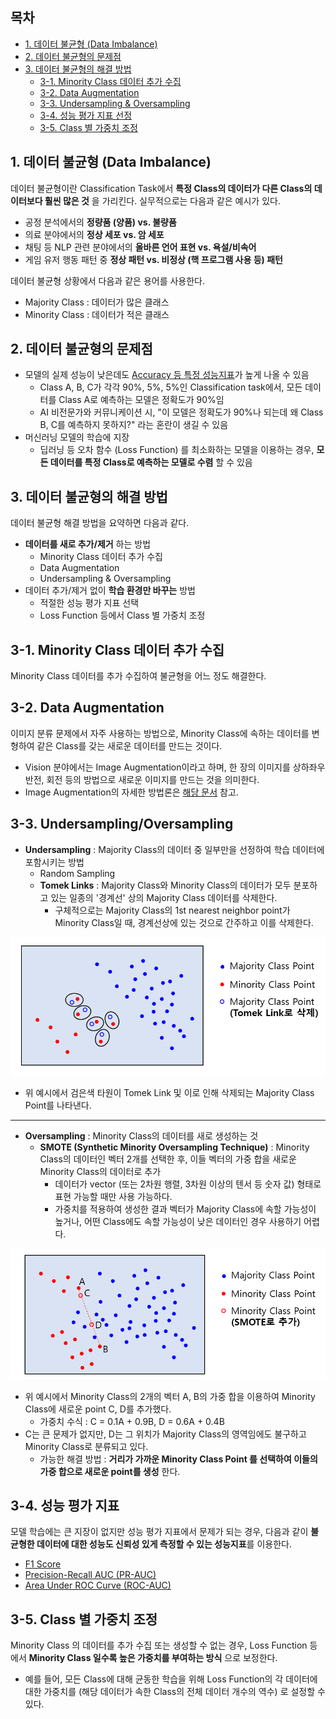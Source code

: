 ## 목차
* [1. 데이터 불균형 (Data Imbalance)](#1-데이터-불균형-data-imbalance)
* [2. 데이터 불균형의 문제점](#2-데이터-불균형의-문제점)
* [3. 데이터 불균형의 해결 방법](#3-데이터-불균형의-해결-방법)
  * [3-1. Minority Class 데이터 추가 수집](#3-1-minority-class-데이터-추가-수집)
  * [3-2. Data Augmentation](#3-2-data-augmentation)
  * [3-3. Undersampling & Oversampling](#3-3-undersamplingoversampling)
  * [3-4. 성능 평가 지표 선정](#3-4-성능-평가-지표)
  * [3-5. Class 별 가중치 조정](#3-5-class-별-가중치-조정)

## 1. 데이터 불균형 (Data Imbalance)
데이터 불균형이란 Classification Task에서 **특정 Class의 데이터가 다른 Class의 데이터보다 훨씬 많은 것** 을 가리킨다. 실무적으로는 다음과 같은 예시가 있다.
* 공정 분석에서의 **정량품 (양품) vs. 불량품**
* 의료 분야에서의 **정상 세포 vs. 암 세포**
* 채팅 등 NLP 관련 분야에서의 **올바른 언어 표현 vs. 욕설/비속어**
* 게임 유저 행동 패턴 중 **정상 패턴 vs. 비정상 (핵 프로그램 사용 등) 패턴**

데이터 불균형 상황에서 다음과 같은 용어를 사용한다.
* Majority Class : 데이터가 많은 클래스
* Minority Class : 데이터가 적은 클래스

## 2. 데이터 불균형의 문제점
* 모델의 실제 성능이 낮은데도 [Accuracy 등 특정 성능지표](데이터_사이언스_기초_Metrics)가 높게 나올 수 있음
  * Class A, B, C가 각각 90%, 5%, 5%인 Classification task에서, 모든 데이터를 Class A로 예측하는 모델은 정확도가 90%임 
  * AI 비전문가와 커뮤니케이션 시, "이 모델은 정확도가 90%나 되는데 왜 Class B, C를 예측하지 못하지?" 라는 혼란이 생길 수 있음 
* 머신러닝 모델의 학습에 지장
  * 딥러닝 등 오차 함수 (Loss Function) 를 최소화하는 모델을 이용하는 경우, **모든 데이터를 특정 Class로 예측하는 모델로 수렴** 할 수 있음

## 3. 데이터 불균형의 해결 방법
데이터 불균형 해결 방법을 요약하면 다음과 같다.

* **데이터를 새로 추가/제거** 하는 방법
  * Minority Class 데이터 추가 수집
  * Data Augmentation
  * Undersampling & Oversampling
* 데이터 추가/제거 없이 **학습 환경만 바꾸는** 방법
  * 적절한 성능 평가 지표 선택
  * Loss Function 등에서 Class 별 가중치 조정

## 3-1. Minority Class 데이터 추가 수집
Minority Class 데이터를 추가 수집하여 불균형을 어느 정도 해결한다.

## 3-2. Data Augmentation
이미지 분류 문제에서 자주 사용하는 방법으로, Minority Class에 속하는 데이터를 변형하여 같은 Class를 갖는 새로운 데이터를 만드는 것이다.
* Vision 분야에서는 Image Augmentation이라고 하며, 한 장의 이미지를 상하좌우 반전, 회전 등의 방법으로 새로운 이미지를 만드는 것을 의미한다.
* Image Augmentation의 자세한 방법론은 [해당 문서](../../Image%20Processing/Basics_Image%20Augmentation.md) 참고.

## 3-3. Undersampling/Oversampling
* **Undersampling** : Majority Class의 데이터 중 일부만을 선정하여 학습 데이터에 포함시키는 방법
  * Random Sampling
  * **Tomek Links** : Majority Class와 Minority Class의 데이터가 모두 분포하고 있는 일종의 '경계선' 상의 Majority Class 데이터를 삭제한다.
    * 구체적으로는 Majority Class의 1st nearest neighbor point가 Minority Class일 때, 경계선상에 있는 것으로 간주하고 이를 삭제한다. 

![image](images/데이터_불균형_1.PNG)
* 위 예시에서 검은색 타원이 Tomek Link 및 이로 인해 삭제되는 Majority Class Point를 나타낸다.

----

* **Oversampling** : Minority Class의 데이터를 새로 생성하는 것
  * **SMOTE (Synthetic Minority Oversampling Technique)** : Minority Class의 데이터인 벡터 2개를 선택한 후, 이들 벡터의 가중 합을 새로운 Minority Class의 데이터로 추가
    * 데이터가 vector (또는 2차원 행렬, 3차원 이상의 텐서 등 숫자 값) 형태로 표현 가능할 때만 사용 가능하다.
    * 가중치를 적용하여 생성한 결과 벡터가 Majority Class에 속할 가능성이 높거나, 어떤 Class에도 속할 가능성이 낮은 데이터인 경우 사용하기 어렵다.

![image](images/데이터_불균형_2.PNG)

* 위 예시에서 Minority Class의 2개의 벡터 A, B의 가중 합을 이용하여 Minority Class에 새로운 point C, D를 추가했다.
  * 가중치 수식 : C = 0.1A + 0.9B, D = 0.6A + 0.4B
* C는 큰 문제가 없지만, D는 그 위치가 Majority Class의 영역임에도 불구하고 Minority Class로 분류되고 있다. 
  * 가능한 해결 방법 : **거리가 가까운 Minority Class Point 를 선택하여 이들의 가중 합으로 새로운 point를 생성** 한다.

## 3-4. 성능 평가 지표
모델 학습에는 큰 지장이 없지만 성능 평가 지표에서 문제가 되는 경우, 다음과 같이 **불균형한 데이터에 대한 성능도 신뢰성 있게 측정할 수 있는 성능지표**를 이용한다.
* [F1 Score](데이터_사이언스_기초_Metrics.md#1-3-f1-score)
* [Precision-Recall AUC (PR-AUC)](데이터_사이언스_기초_Metrics.md#3-1-area-under-precision-recall-curve-pr-auc)
* [Area Under ROC Curve (ROC-AUC)](데이터_사이언스_기초_Metrics.md#3-2-area-under-roc-curve-roc-auc)

## 3-5. Class 별 가중치 조정
Minority Class 의 데이터를 추가 수집 또는 생성할 수 없는 경우, Loss Function 등에서 **Minority Class 일수록 높은 가중치를 부여하는 방식** 으로 보정한다.
* 예를 들어, 모든 Class에 대해 균동한 학습을 위해 Loss Function의 각 데이터에 대한 가중치를 (해당 데이터가 속한 Class의 전체 데이터 개수의 역수) 로 설정할 수 있다.